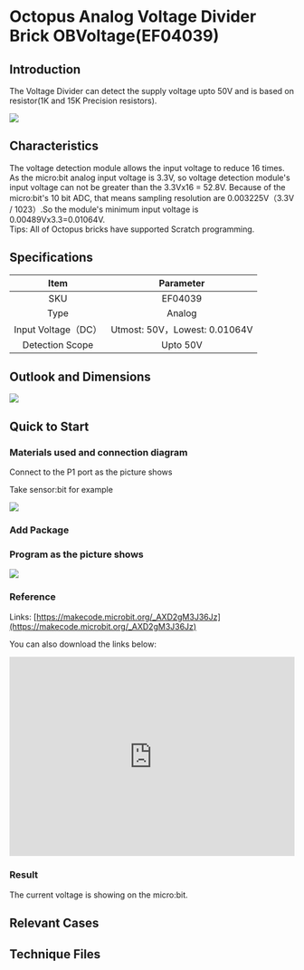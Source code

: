 # Octopus Analog Voltage Divider Brick OBVoltage(EF04039) 

## Introduction

The Voltage Divider can detect the supply voltage upto 50V and  is based on resistor(1K and 15K Precision resistors).

 ![](./images/fl6I2w5.jpg)



## Characteristics

 The voltage detection module allows the input voltage to reduce 16 times. As the micro:bit analog input voltage is 3.3V, so voltage detection module's input voltage can not be greater than the 3.3Vx16 = 52.8V. Because of the micro:bit's 10 bit ADC, that means sampling resolution are 0.003225V（3.3V / 1023）.So the module's minimum input voltage is 0.00489Vx3.3=0.01064V.   
 Tips: All of Octopus bricks have supported Scratch programming. 

## Specifications


Item | Parameter 
:-: | :-: 
SKU|EF04039
Type|Analog
Input Voltage（DC）|Utmost: 50V，Lowest: 0.01064V
Detection Scope|Upto 50V

## Outlook and Dimensions

 ![](./images/doEjdcR.png)

## Quick to Start

### Materials used and connection diagram

 Connect to the P1 port as the picture shows

  Take sensor:bit for example

 ![](./images/fcHzFyT.png)

### Add Package

### Program as the picture shows

 ![](./images/6DO11mU.png)

### Reference
Links: [https://makecode.microbit.org/_AXD2gM3J36Jz](https://makecode.microbit.org/_AXD2gM3J36Jz)

You can also download the links below:

<div style="position:relative;height:0;padding-bottom:70%;overflow:hidden;"><iframe style="position:absolute;top:0;left:0;width:100%;height:100%;" src="https://makecode.microbit.org/#pub:_AXD2gM3J36Jz" frameborder="0" sandbox="allow-popups allow-forms allow-scripts allow-same-origin"></iframe></div>  


### Result
 The current voltage is showing on the micro:bit.

## Relevant Cases


## Technique Files

